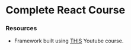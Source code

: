# Complete React Course












### Resources

* Framework built using [THIS](https://www.youtube.com/watch?v=MHn66JJH5zs&list=PLSsAz5wf2lkK_ekd0J__44KG6QoXetZza) Youtube course.